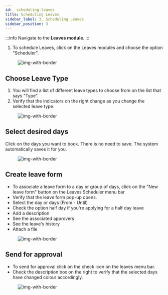 ```yaml
---
id:  scheduling-leaves
title: Scheduling Leaves
sidebar_label: 3. Scheduling Leaves
sidebar_position: 3
---
```



:::info
Navigate to the **Leaves module**. 
:::

1. To schedule Leaves, click on the Leaves modules and choose the option "Scheduler".

<figure>

![img-with-border](/img/university/leaves/scheduling-leaves1.png)
<figcaption></figcaption>
</figure>


## Choose Leave Type

1. You will find a list of different leave types to choose from on the list that says “Type”.
2. Verify that the indicators on the right change as you change the selected leave type.

<figure>

![img-with-border](/img/university/leaves/scheduling-leaves2.png)
<figcaption></figcaption>
</figure>


## Select desired days

Click on the days you want to book. There is no need to save. The system automatically saves it for you. 

<figure>

![img-with-border](/img/university/leaves/scheduling-leaves3.png)
<figcaption></figcaption>
</figure>


## Create leave form

- To associate a leave form to a day or group of days, click on the "New leave form" button on the Leaves Scheduler menu bar
- Verify that the leave form pop-up opens.
- Select the day or days (From - Until) 
- Check the option half day if you're applying for a half day leave
- Add a description 
- See the associated approvers 
- See the leave's history
- Attach a file


<figure>

![img-with-border](/img/university/leaves/scheduling-leaves4.png)
<figcaption></figcaption>
</figure>

  
## Send for approval

- To send for approval click on the check icon on the leaves menu bar.
- Check the description box on the right to verify that the selected days have changed colour accordingly.


<figure>

![img-with-border](/img/university/leaves/scheduling-leaves5.png)
<figcaption> </figcaption>
</figure>



